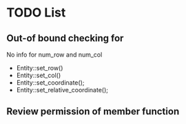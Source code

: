 # TODO List

## Out-of bound checking for
No info for num_row and num_col
* Entity::set_row()
* Entity::set_col()
* Entity::set_coordinate();
* Entity::set_relative_coordinate();

## Review permission of member function